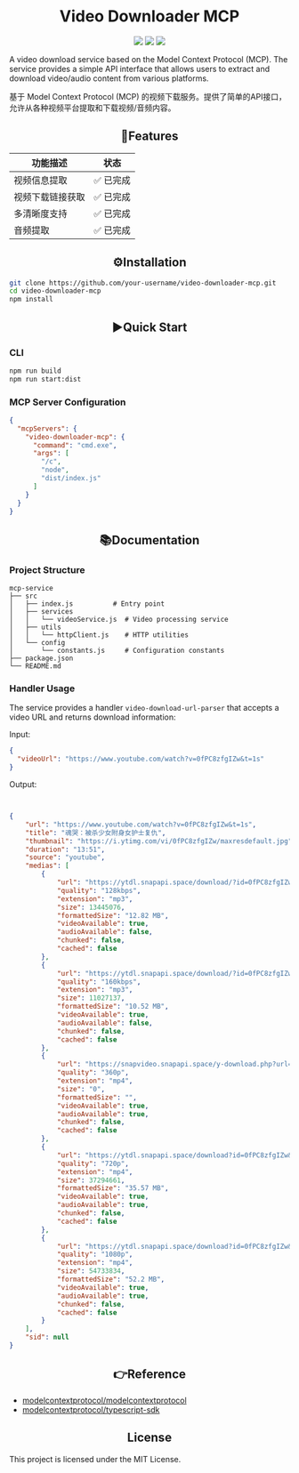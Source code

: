 # <div align="center">Video Downloader MCP</div>

<div align="center">

![](https://img.shields.io/badge/node.js-blue.svg?logo=node.js&logoColor=white&labelColor=339933&color=339933&style=flat-square)
![](https://img.shields.io/badge/mcp-blue.svg?logo=server&labelColor=192c3b&color=192c3b&style=flat-square)
![](https://img.shields.io/badge/license-MIT-000000.svg?style=flat-square)
</div>

A video download service based on the Model Context Protocol (MCP). The service provides a simple API interface that allows users to extract and download video/audio content from various platforms.

基于 Model Context Protocol (MCP) 的视频下载服务。提供了简单的API接口，允许从各种视频平台提取和下载视频/音频内容。

## <div align="center">🚩Features</div>
<div align="center">

| 功能描述 | 状态 |
|---------|------|
| 视频信息提取 | ✅ 已完成 |
| 视频下载链接获取 | ✅ 已完成 |
| 多清晰度支持 | ✅ 已完成 |
| 音频提取 | ✅ 已完成 |

</div>

## <div align="center">⚙️Installation</div>

```bash
git clone https://github.com/your-username/video-downloader-mcp.git
cd video-downloader-mcp
npm install
```

## <div align="center">▶️Quick Start</div>

### CLI
```bash
npm run build
npm run start:dist
```

### MCP Server Configuration
```json
{
  "mcpServers": {
    "video-downloader-mcp": {
      "command": "cmd.exe",
      "args": [
        "/c",
        "node",
        "dist/index.js"
      ]
    }
  }
}
```

## <div align="center">📚Documentation</div>

### Project Structure
```
mcp-service
├── src
│   ├── index.js          # Entry point
│   ├── services
│   │   └── videoService.js  # Video processing service
│   ├── utils
│   │   └── httpClient.js    # HTTP utilities
│   └── config
│       └── constants.js     # Configuration constants
├── package.json
└── README.md
```

### Handler Usage
The service provides a handler `video-download-url-parser` that accepts a video URL and returns download information:

Input:
```json
{
  "videoUrl": "https://www.youtube.com/watch?v=0fPC8zfgIZw&t=1s"
}
```

Output:
```json


{
    "url": "https://www.youtube.com/watch?v=0fPC8zfgIZw&t=1s",
    "title": "魂哭：被杀少女附身女护士复仇",
    "thumbnail": "https://i.ytimg.com/vi/0fPC8zfgIZw/maxresdefault.jpg",
    "duration": "13:51",
    "source": "youtube",
    "medias": [
        {
            "url": "https://ytdl.snapapi.space/download/?id=0fPC8zfgIZw&itaga=140&time=1749639912&token=45ee0fed9377d9ce9db7608bee051f84",
            "quality": "128kbps",
            "extension": "mp3",
            "size": 13445076,
            "formattedSize": "12.82 MB",
            "videoAvailable": true,
            "audioAvailable": false,
            "chunked": false,
            "cached": false
        },
        {
            "url": "https://ytdl.snapapi.space/download/?id=0fPC8zfgIZw&itaga=251&time=1749639912&token=45ee0fed9377d9ce9db7608bee051f84",
            "quality": "160kbps",
            "extension": "mp3",
            "size": 11027137,
            "formattedSize": "10.52 MB",
            "videoAvailable": true,
            "audioAvailable": false,
            "chunked": false,
            "cached": false
        },
        {
            "url": "https://snapvideo.snapapi.space/y-download.php?url=https%3A%2F%2Frr1---sn-8pxuuxa-i5o6d.googlevideo.com%2Fvideoplayback%3Fexpire%3D1749661515%26ei%3D62JJaOS9NKW12roPyfnFkAM%26ip%3D27.76.168.250%26id%3Do-AEhhCt1NnD3aEzvXcTEuJlfzRDCkyvmF4DTbZ7EujlsI%26itag%3D18%26source%3Dyoutube%26requiressl%3Dyes%26xpc%3DEgVo2aDSNQ%253D%253D%26met%3D1749639915%252C%26mh%3DU1%26mm%3D31%252C26%26mn%3Dsn-8pxuuxa-i5o6d%252Csn-ogul7n7k%26ms%3Dau%252Conr%26mv%3Dm%26mvi%3D1%26pl%3D23%26rms%3Dau%252Cau%26initcwndbps%3D1893750%26bui%3DAY1jyLPp-I2z5K8tIBOduTuVqs0IHHCnnjqFEpvq2FgkXu2JL6fUWxyQNAXrlE5jj6kdGp0Nn_kw-s-e%26vprv%3D1%26svpuc%3D1%26mime%3Dvideo%252Fmp4%26ns%3DcVI-VqnHbOcjTQbC_0MPib4Q%26rqh%3D1%26cnr%3D14%26ratebypass%3Dyes%26dur%3D830.717%26lmt%3D1734280795918221%26mt%3D1749639415%26fvip%3D2%26lmw%3D1%26c%3DTVHTML5%26sefc%3D1%26txp%3D6208224%26n%3DCmkUMkRHoGykLw%26sparams%3Dexpire%252Cei%252Cip%252Cid%252Citag%252Csource%252Crequiressl%252Cxpc%252Cbui%252Cvprv%252Csvpuc%252Cmime%252Cns%252Crqh%252Ccnr%252Cratebypass%252Cdur%252Clmt%26sig%3DAJfQdSswRAIgKdv2u9bqMT5w5OF20R00hZHHnh4dqASuLYphN1qGxbkCIHTArV25HhNS42ryqL-PuYfC1B8Z4ayl3PcXjy4NYY4I%26lsparams%3Dmet%252Cmh%252Cmm%252Cmn%252Cms%252Cmv%252Cmvi%252Cpl%252Crms%252Cinitcwndbps%26lsig%3DAPaTxxMwRAIgKlWjySYcJc7lqFDnw5dmD9abLTXRuoQ10_zncyAgG8YCIEC3lxcnu4GSR3j8GVN7vFFh5mNZ9qseKfyxsLO8yMYg&title=snapvideo.co--%E9%AD%82%E5%93%AD%EF%BC%9A%E8%A2%AB%E6%9D%80%E5%B0%91%E5%A5%B3%E9%99%84%E8%BA%AB%E5%A5%B3%E6%8A%A4%E5%A3%AB%E5%A4%8D%E4%BB%87.mp4",
            "quality": "360p",
            "extension": "mp4",
            "size": "0",
            "formattedSize": "",
            "videoAvailable": true,
            "audioAvailable": true,
            "chunked": false,
            "cached": false
        },
        {
            "url": "https://ytdl.snapapi.space/download?id=0fPC8zfgIZw&itagv=136&itaga=140&time=1749639912&token=45ee0fed9377d9ce9db7608bee051f84",
            "quality": "720p",
            "extension": "mp4",
            "size": 37294661,
            "formattedSize": "35.57 MB",
            "videoAvailable": true,
            "audioAvailable": true,
            "chunked": false,
            "cached": false
        },
        {
            "url": "https://ytdl.snapapi.space/download?id=0fPC8zfgIZw&itagv=137&itaga=140&time=1749639912&token=45ee0fed9377d9ce9db7608bee051f84",
            "quality": "1080p",
            "extension": "mp4",
            "size": 54733834,
            "formattedSize": "52.2 MB",
            "videoAvailable": true,
            "audioAvailable": true,
            "chunked": false,
            "cached": false
        }
    ],
    "sid": null
}


```

## <div align="center">👉️Reference</div>
- [modelcontextprotocol/modelcontextprotocol](https://github.com/modelcontextprotocol/modelcontextprotocol)
- [modelcontextprotocol/typescript-sdk](https://github.com/modelcontextprotocol/typescript-sdk)

## <div align="center">License</div>
This project is licensed under the MIT License.